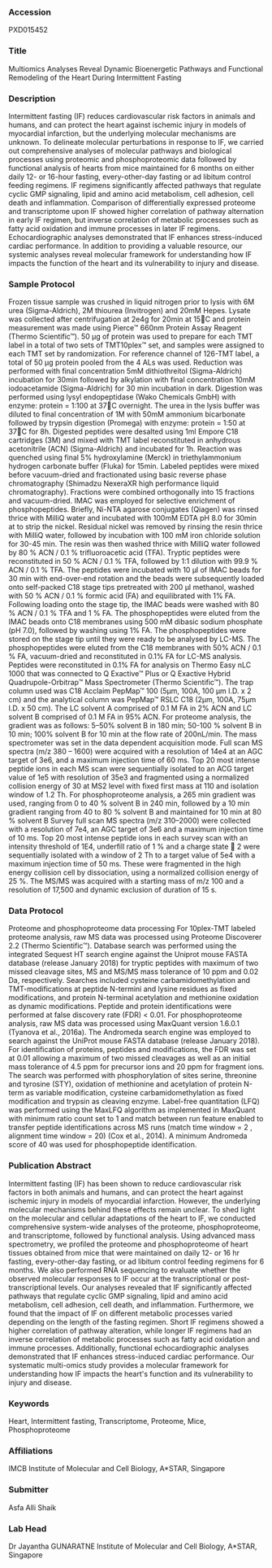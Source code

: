 ### Accession
PXD015452

### Title
Multiomics Analyses Reveal Dynamic Bioenergetic Pathways and Functional Remodeling of the Heart During Intermittent Fasting

### Description
Intermittent fasting (IF) reduces cardiovascular risk factors in animals and humans, and can protect the heart against ischemic injury in models of myocardial infarction, but the underlying molecular mechanisms are unknown. To delineate molecular perturbations in response to IF, we carried out comprehensive analyses of molecular pathways and biological processes using proteomic and phosphoproteomic data followed by functional analysis of hearts from mice maintained for 6 months on either daily 12- or 16-hour fasting, every-other-day fasting or ad libitum control feeding regimens. IF regimens significantly affected pathways that regulate cyclic GMP signaling, lipid and amino acid metabolism, cell adhesion, cell death and inflammation. Comparison of differentially expressed proteome and transcriptome upon IF showed higher correlation of pathway alternation in early IF regimen, but inverse correlation of metabolic processes such as fatty acid oxidation and immune processes in later IF regimens. Echocardiographic analyses demonstrated that IF enhances stress-induced cardiac performance. In addition to providing a valuable resource, our systemic analyses reveal molecular framework for understanding how IF impacts the function of the heart and its vulnerability to injury and disease.

### Sample Protocol
Frozen tissue sample was crushed in liquid nitrogen prior to lysis with 6M urea (Sigma-Aldrich), 2M thiourea (Invitrogen) and 20mM Hepes. Lysate was collected after centrifugation at 2e4g for 20min at 15C and protein measurement was made using Pierce™ 660nm Protein Assay Reagent (Thermo Scientific™). 50 μg of protein was used to prepare for each TMT label in a total of two sets of TMT10plex™ set, and samples were assigned to each TMT set by randomization. For reference channel of 126-TMT label, a total of 50 μg protein pooled from the 4 ALs was used. Reduction was performed with final concentration 5mM dithiothreitol (Sigma-Aldrich) incubation for 30min followed by alkylation with final concentration 10mM iodoacetamide (Sigma-Aldrich) for 30 min incubation in dark. Digestion was performed using lysyl endopeptidase (Wako Chemicals GmbH) with enzyme: protein = 1:100 at 37C overnight. The urea in the lysis buffer was diluted to final concentration of 1M with 50mM ammonium bicarbonate followed by trypsin digestion (Promega) with enzyme: protein = 1:50 at 37C for 8h. Digested peptides were desalted using 1ml Empore C18 cartridges (3M) and mixed with TMT label reconstituted in anhydrous acetonitrile (ACN) (Sigma-Aldrich) and incubated for 1h. Reaction was quenched using final 5% hydroxylamine (Merck) in triethylammonium hydrogen carbonate buffer (Fluka) for 15min. Labeled peptides were mixed before vacuum-dried and fractionated using basic reverse phase chromatography (Shimadzu NexeraXR high performance liquid chromatography). Fractions were combined orthogonally into 15 fractions and vacuum-dried.   IMAC was employed for selective enrichment of phosphopeptides. Briefly, Ni-NTA agarose conjugates (Qiagen) was rinsed thrice with MilliQ water and incubated with 100mM EDTA pH 8.0 for 30min at to strip the nickel. Residual nickel was removed by rinsing the resin thrice with MilliQ water, followed by incubation with 100 mM iron chloride solution for 30-45 min. The resin was then washed thrice with MilliQ water followed by 80 % ACN / 0.1 % trifluoroacetic acid (TFA). Tryptic peptides were reconstituted in 50 % ACN / 0.1 % TFA, followed by 1:1 dilution with 99.9 % ACN / 0.1 % TFA. The peptides were incubated with 10 μl of IMAC beads for 30 min with end-over-end rotation and the beads were subsequently loaded onto self-packed C18 stage tips pretreated with 200 μl methanol, washed with 50 % ACN / 0.1 % formic acid (FA) and equilibrated with 1% FA. Following loading onto the stage tip, the IMAC beads were washed with 80 % ACN / 0.1 % TFA and 1 % FA. The phosphopeptides were eluted from the IMAC beads onto C18 membranes using 500 mM dibasic sodium phosphate (pH 7.0), followed by washing using 1% FA. The phosphopeptides were stored on the stage tip until they were ready to be analysed by LC-MS. The phosphopeptides were eluted from the C18 membranes with 50% ACN / 0.1 % FA, vacuum-dried and reconstituted in 0.1% FA for LC-MS analysis.  Peptides were reconstituted in 0.1% FA for analysis on Thermo Easy nLC 1000 that was connected to Q Exactive™ Plus or Q Exactive Hybrid Quadrupole-Orbitrap™ Mass Spectrometer (Thermo Scientific™). The trap column used was C18 Acclaim PepMap™ 100 (5μm, 100A, 100 μm I.D. x 2 cm) and the analytical column was PepMap™ RSLC C18 (2μm, 100A, 75μm I.D. x 50 cm). The LC solvent A comprised of 0.1 M FA in 2% ACN and LC solvent B comprised of 0.1 M FA in 95% ACN. For proteome analysis, the gradient was as follows: 5–50% solvent B in 180 min; 50-100 % solvent B in 10 min; 100% solvent B for 10 min at the flow rate of 200nL/min.  The mass spectrometer was set in the data dependent acquisition mode. Full scan MS spectra (m/z 380 – 1600) were acquired with a resolution of 14e4 at an AGC target of 3e6, and a maximum injection time of 60 ms. Top 20 most intense peptide ions in each MS scan were sequentially isolated to an ACG target value of 1e5 with resolution of 35e3 and fragmented using a normalized collision energy of 30 at MS2 level with fixed first mass at 110 and isolation window of 1.2 Th. For phosphoproteome analysis, a 265 min gradient was used, ranging from 0 to 40 % solvent B in 240 min, followed by a 10 min gradient ranging from 40 to 80 % solvent B and maintained for 10 min at 80 % solvent B Survey full scan MS spectra (m/z 310–2000) were collected with a resolution of 7e4, an AGC target of 3e6 and a maximum injection time of 10 ms. Top 20 most intense peptide ions in each survey scan with an intensity threshold of 1E4, underfill ratio of 1 % and a charge state  2 were sequentially isolated with a window of 2 Th to a target value of 5e4 with a maximum injection time of 50 ms. These were fragmented in the high energy collision cell by dissociation, using a normalized collision energy of 25 %. The MS/MS was acquired with a starting mass of m/z 100 and a resolution of 17,500 and dynamic exclusion of duration of 15 s.

### Data Protocol
Proteome and phosphoproteome data processing  For 10plex-TMT labeled proteome analysis, raw MS data was processed using Proteome Discoverer 2.2 (Thermo Scientific™). Database search was performed using the integrated Sequest HT search engine against the Uniprot mouse FASTA database (release January 2018) for tryptic peptides with maximum of two missed cleavage sites, MS and MS/MS mass tolerance of 10 ppm and 0.02 Da, respectively. Searches included cysteine carbamidomethylation and TMT-modifications at peptide N-termini and lysine residues as fixed modifications, and protein N-terminal acetylation and methionine oxidation as dynamic modifications. Peptide and protein identifications were performed at false discovery rate (FDR) < 0.01.   For phosphoproteome analysis, raw MS data was processed using MaxQuant version 1.6.0.1 (Tyanova et al., 2016a). The Andromeda search engine was employed to search against the UniProt mouse FASTA database (release January 2018). For identification of proteins, peptides and modifications, the FDR was set at 0.01 allowing a maximum of two missed cleavages as well as an initial mass tolerance of 4.5 ppm for precursor ions and 20 ppm for fragment ions. The search was performed with phosphorylation of sites serine, threonine and tyrosine (STY), oxidation of methionine and acetylation of protein N-term as variable modification, cysteine carbamidomethylation as fixed modification and trypsin as cleaving enzyme. Label-free quantitation (LFQ) was performed using the MaxLFQ algorithm as implemented in MaxQuant with minimum ratio count set to 1 and match between run feature enabled to transfer peptide identifications across MS runs (match time window = 2 , alignment time window = 20) (Cox et al., 2014). A minimum Andromeda score of 40 was used for phosphopeptide identification.

### Publication Abstract
Intermittent fasting (IF) has been shown to reduce cardiovascular risk factors in both animals and humans, and can protect the heart against ischemic injury in models of myocardial infarction. However, the underlying molecular mechanisms behind these effects remain unclear. To shed light on the molecular and cellular adaptations of the heart to IF, we conducted comprehensive system-wide analyses of the proteome, phosphoproteome, and transcriptome, followed by functional analysis. Using advanced mass spectrometry, we profiled the proteome and phosphoproteome of heart tissues obtained from mice that were maintained on daily 12- or 16 hr fasting, every-other-day fasting, or ad libitum control feeding regimens for 6 months. We also performed RNA sequencing to evaluate whether the observed molecular responses to IF occur at the transcriptional or post-transcriptional levels. Our analyses revealed that IF significantly affected pathways that regulate cyclic GMP signaling, lipid and amino acid metabolism, cell adhesion, cell death, and inflammation. Furthermore, we found that the impact of IF on different metabolic processes varied depending on the length of the fasting regimen. Short IF regimens showed a higher correlation of pathway alteration, while longer IF regimens had an inverse correlation of metabolic processes such as fatty acid oxidation and immune processes. Additionally, functional echocardiographic analyses demonstrated that IF enhances stress-induced cardiac performance. Our systematic multi-omics study provides a molecular framework for understanding how IF impacts the heart's function and its vulnerability to injury and disease.

### Keywords
Heart, Intermittent fasting, Transcriptome, Proteome, Mice, Phosphoproteome

### Affiliations
IMCB
Institute of Molecular and Cell Biology, A*STAR, Singapore

### Submitter
Asfa Alli Shaik

### Lab Head
Dr Jayantha GUNARATNE
Institute of Molecular and Cell Biology, A*STAR, Singapore



